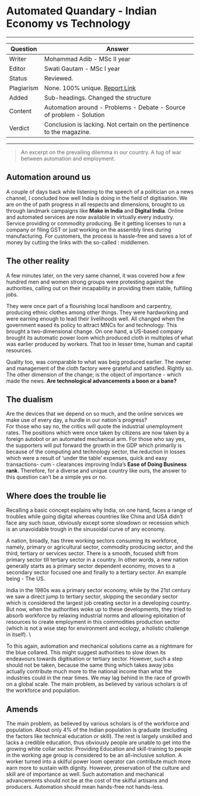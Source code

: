 
#  Automated Quandary - Indian Economy vs Technology 
 
---
Question | Answer |
--- | --- |
Writer | Mohammad Adib - MSc II year
Editor | Swati Gautam - MSc I year
Status | Reviewed.
Plagiarism |	None.  100% unique. [Report Link](./plag-reports/plag-automated-quandary-v1.pdf)
Added | Sub-headings. Changed the structure
Content |	Automation around - Problems - Debate - Source of problem - Solution
Verdict | Conclusion is lacking. Not certain on the pertinence to the magazine. 
---


 >An  excerpt  on  the  prevailing  dilemma  in  our  country.  A  tug  of  war  between  automation  and employment.
 
 ## Automation around us
 A couple of days back while listening to the speech of a politician on a news channel,  I concluded how well India is doing in the field of digitisation. We are on the of path progress in all respects and dimensions, brought to us through landmark campaigns like **Make in India** and  **Digital  India**. Online and automated services are now available in virtually every industry. Service providing or commodity producing. Be it getting licenses to run a company or filing GST or just working on the assembly lines during manufacturing. For customers, the process is hassle-free and saves a lot of money by cutting the links with the so-called : middlemen.
 
 ## The other reality
  A few minutes later, on the very same channel, it was covered how a few hundred men and women strong groups were protesting against the authorities, calling out on their incapability in providing them stable, fulfiling jobs. 
 
 They were once part of a flourishing local handloom and carpentry, producing ethnic clothes among other things.  They were hardworking and were earning enough to lead their livelihoods well. All changed when the government eased its policy to attract MNCs for and technology.  This brought a two-dimensional change.  On one hand,  a  US-based company brought its automatic power loom which produced cloth in multiples of what was earlier produced by workers. That too in lesser time, human and capital resources. 
 
 Quality too, was comparable to what was beig produced earlier. The owner and management of the cloth factory were grateful and satisfied. Rightly so. The other dimension of the change; is the object of importance - which made the news. **Are technological advancements a boon or a bane?** 
 
 
 ## The dualism
 Are the devices that we depend on so much, and the online services we make use of every day, a hurdle in our nation's progress?  
 For those who say no, the critics will quote the industrial unemployment rates. The positions which were once taken by citizens are now taken by a foreign autobot or an automated mechanical arm. 
 For those who say yes, the supporters will put forward the growth in the GDP  which  primarily  is  because of the computing and technology sector, the  reduction  in losses  which  were  a  result  of  ‘under  the  table’  expenses, quick  and  easy  transactions- cum -  clearances improving India’s **Ease of Doing Business rank**.
 Therefore,  for a diverse and unique country like ours, the answer to this question can’t be a simple yes or no. 
 
 ## Where does the trouble lie
 Recalling a basic concept explains why India, on one hand, faces a range of troubles while going digital whereas countries like China and USA didn’t face any such issue, obviously except some slowdown or recession which is an unavoidable trough in the sinusoidal curve of any economy.
 
 A nation, broadly, has three working sectors consuming its workforce, namely, primary or agricultural sector, commodity producing sector, and the third, tertiary or services sector.  There is a  smooth, focused shift from primary sector till tertiary sector in a country. In other words, a new nation generally starts as a primary sector dependent economy, moves to a secondary sector focused one and finally to a tertiary sector. An example being - The US. 
 
 India in the 1980s was a primary sector economy, while by the 21st century we saw a direct jump to tertiary sector, skipping the secondary sector which is considered the largest job creating sector in a developing country. But now, when the authorities woke up to these developments, they tried to absorb workforce by relaxing industrial norms and allowing eploitation of resources to create employment in this commodities production sector (which is not a wise step for environment and ecology, a holistic challenge in itself). \
 
 To this again, automation and mechanical solutions came as a nightmare for the blue collared.  This might suggest authorities to slow down its endeavours towards digitisation or tertiary sector.  However, such a step should not be taken, because the
same thing which takes away jobs actually contribute much more to the national income than what the industries could in the near times. We may lag behind in the race of growth on a global scale. The main problem, as believed by various scholars is of the workforce and population. 
 
 ## Amends
The main problem, as believed by various scholars is of the workforce and population. About only 4% of the Indian population is graduate (excluding the factors like technical education or skill). The rest is largely unskilled and lacks a credible education, thus obviously people are unable to get into
the growing white collar sector. Providing Education and skill-training to people in the working age group is considered to be an all-inclusive solution. A worker turned into a skilful power loom operator can contribute much more earn more to sustain with dignity. However, preservation of the culture and skill are of importance as well. Such automation and mechanical advancements should not be at the cost of the skilful artisans and producers. Automation should mean hands-free  not hands-less.
 
 
 
 
 
 
